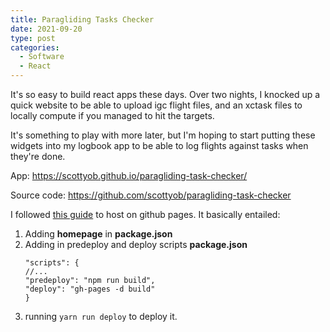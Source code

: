 ```yaml
---
title: Paragliding Tasks Checker
date: 2021-09-20
type: post
categories:
  - Software
  - React
---
```


It's so easy to build react apps these days.  Over two nights, I knocked up a quick website to be able to upload igc flight files, and an xctask files to locally compute if you managed to hit the targets.

It's something to play with more later, but I'm hoping to start putting these widgets into my logbook app to be able to log flights against tasks when they're done.

App:  https://scottyob.github.io/paragliding-task-checker/

Source code:  https://github.com/scottyob/paragliding-task-checker

I followed [this guide](https://dev.to/yuribenjamin/how-to-deploy-react-app-in-github-pages-2a1f) to host on github pages.  It basically entailed:
1.  Adding **homepage** in **package.json**
2.  Adding in predeploy and deploy scripts **package.json**
    ```
    "scripts": {
    //...
    "predeploy": "npm run build",
    "deploy": "gh-pages -d build"
    }
    ```
3. running ```yarn run deploy``` to deploy it.